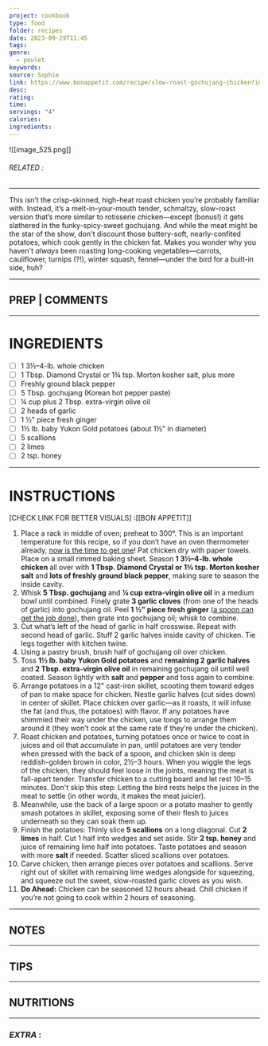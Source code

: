 ```yaml
---
project: cookbook
type: food
folder: recipes
date: 2023-09-29T11:45
tags: 
genre:
  - poulet
keywords: 
source: Sophie
link: https://www.bonappetit.com/recipe/slow-roast-gochujang-chicken?intcid=inline_amp
desc: 
rating: 
time: 
servings: "4"
calories: 
ingredients:
---
```


![[image_525.png]]
###### *RELATED* : 
---
This isn’t the crisp-skinned, high-heat roast chicken you’re probably familiar with. Instead, it’s a melt-in-your-mouth tender, schmaltzy, slow-roast version that’s more similar to rotisserie chicken—except (bonus!) it gets slathered in the funky-spicy-sweet gochujang. And while the meat might be the star of the show, don't discount those buttery-soft, nearly-confited potatoes, which cook gently in the chicken fat. Makes you wonder why you haven't _always_ been roasting long-cooking vegetables—carrots, cauliflower, turnips (?!), winter squash, fennel—under the bird for a built-in side, huh?

---
## PREP | COMMENTS



---
# INGREDIENTS

- [ ] 1 3½–4-lb. whole chicken
- [ ] 1 Tbsp. Diamond Crystal or 1¾ tsp. Morton kosher salt, plus more
- [ ] Freshly ground black pepper
- [ ] 5 Tbsp. gochujang (Korean hot pepper paste) 
- [ ] ¼ cup plus 2 Tbsp. extra-virgin olive oil
- [ ] 2 heads of garlic
- [ ] 1 ½" piece fresh ginger
- [ ] 1½ lb. baby Yukon Gold potatoes (about 1½" in diameter)
- [ ] 5 scallions
- [ ] 2 limes
- [ ] 2 tsp. honey

---
# INSTRUCTIONS

[CHECK LINK FOR BETTER VISUALS]  :[[BON APPETIT]]

1. Place a rack in middle of oven; preheat to 300°. This is an important temperature for this recipe, so if you don’t have an oven thermometer already, [now is the time to get one](https://www.bonappetit.com/story/oven-thermometer)! Pat chicken dry with paper towels. Place on a small rimmed baking sheet. Season **1 3½–4-lb. whole chicken** all over with **1 Tbsp. Diamond Crystal or 1¾ tsp. Morton kosher salt** and **lots of freshly ground black pepper**, making sure to season the inside cavity.
2. Whisk **5 Tbsp. gochujang** and **¼ cup extra-virgin olive oil** in a medium bowl until combined. Finely grate **3 garlic cloves** (from one of the heads of garlic) into gochujang oil. Peel **1 ½" piece fresh ginger** ([a spoon can get the job done](https://www.bonappetit.com/story/how-to-peel-ginger-with-a-spoon)), then grate into gochujang oil; whisk to combine.
3. Cut what’s left of the head of garlic in half crosswise. Repeat with second head of garlic. Stuff 2 garlic halves inside cavity of chicken. Tie legs together with kitchen twine.
4. Using a pastry brush, brush half of gochujang oil over chicken.
5. Toss **1½ lb. baby Yukon Gold potatoes** and **remaining 2 garlic halves** and **2 Tbsp. extra-virgin olive oil** in remaining gochujang oil until well coated. Season lightly with **salt** and **pepper** and toss again to combine.
6. Arrange potatoes in a 12" cast-iron skillet, scooting them toward edges of pan to make space for chicken. Nestle garlic halves (cut sides down) in center of skillet. Place chicken over garlic—as it roasts, it will infuse the fat (and thus, the potatoes) with flavor. If any potatoes have shimmied their way under the chicken, use tongs to arrange them around it (they won’t cook at the same rate if they’re under the chicken).
7. Roast chicken and potatoes, turning potatoes once or twice to coat in juices and oil that accumulate in pan, until potatoes are very tender when pressed with the back of a spoon, and chicken skin is deep reddish-golden brown in color, 2½–3 hours. When you wiggle the legs of the chicken, they should feel loose in the joints, meaning the meat is fall-apart tender. Transfer chicken to a cutting board and let rest 10–15 minutes. Don't skip this step: Letting the bird rests helps the juices in the meat to settle (in other words, it makes the meat juicier).
8. Meanwhile, use the back of a large spoon or a potato masher to gently smash potatoes in skillet, exposing some of their flesh to juices underneath so they can soak them up.
9. Finish the potatoes: Thinly slice **5 scallions** on a long diagonal. Cut **2 limes** in half. Cut 1 half into wedges and set aside. Stir **2 tsp. honey** and juice of remaining lime half into potatoes. Taste potatoes and season with more **salt** if needed. Scatter sliced scallions over potatoes.
10. Carve chicken, then arrange pieces over potatoes and scallions. Serve right out of skillet with remaining lime wedges alongside for squeezing, and squeeze out the sweet, slow-roasted garlic cloves as you wish.
11. **Do Ahead:** Chicken can be seasoned 12 hours ahead. Chill chicken if you’re not going to cook within 2 hours of seasoning.

---
## NOTES



---
## TIPS



---
## NUTRITIONS



---
### *EXTRA* :



